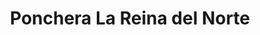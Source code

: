 ---
title: "Ponchera La Reina del Norte"
url: /jatibonico/ponchera-la-reina-del-norte/
shop: Reifen
---